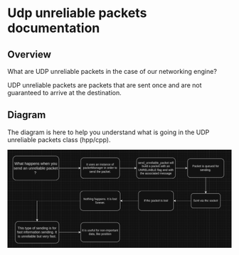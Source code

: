 # Udp unreliable packets documentation

## Overview

What are UDP unreliable packets in the case of our networking engine?

UDP unreliable packets are packets that are sent once and are not guaranteed to arrive at the destination.

## Diagram

The diagram is here to help you understand what is going in the UDP unreliable packets class (hpp/cpp).

![Unreliable packet](image-1.png)